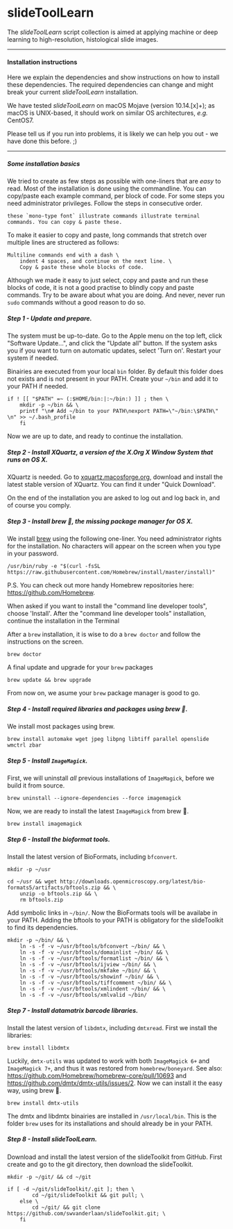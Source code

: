 # slideToolLearn

The _slideToolLearn_ script collection is aimed at applying machine or deep learning to high-resolution, histological slide images.

--------------

#### Installation instructions

Here we explain the dependencies and show instructions on how to install these dependencies. The required dependencies can change and might break your current _slideToolLearn_ installation.

We have tested _slideToolLearn_ on macOS Mojave (version 10.14.[x]+); as macOS is UNIX-based, it should work on similar OS architectures, _e.g._ CentOS7.

Please tell us if you run into problems, it is likely we can help you out - we have done this before. ;)

--------------

##### Some installation basics

We tried to create as few steps as possible with one-liners that are *easy* to read. Most of the installation is done using the commandline. You can copy/paste each example command, per block of code. For some steps you need administrator privileges. Follow the steps in consecutive order.

```
these `mono-type font` illustrate commands illustrate terminal commands. You can copy & paste these.
```

To make it easier to copy and paste, long commands that stretch over multiple lines are structered as follows:

```
Multiline commands end with a dash \
	indent 4 spaces, and continue on the next line. \
	Copy & paste these whole blocks of code.
```

Although we made it easy to just select, copy and paste and run these blocks of code, it is not a good practise to blindly copy and paste commands. Try to be aware about what you are doing. And never, never run `sudo` commands without a good reason to do so.

##### Step 1 - Update and prepare.
The system must be up-to-date. Go to the Apple menu on the top left, click "Software Update...", and click the "Update all" button. If the system asks you if you want to turn on automatic updates, select 'Turn on'. Restart your system if needed.

Binairies are executed from your local `bin` folder. By default this folder does not exists and is not present in your PATH. Create your `~/bin` and add it to your PATH if needed.

```
if ! [[ "$PATH" =~ (:$HOME/bin:|:~/bin:) ]] ; then \
	mkdir -p ~/bin && \
	printf "\n# Add ~/bin to your PATH\nexport PATH=\"~/bin:\$PATH\" \n" >> ~/.bash_profile
	fi
```

Now we are up to date, and ready to continue the installation.

##### Step 2 - Install XQuartz, a version of the X.Org X Window System that runs on OS X.
XQuartz is needed. Go to [xquartz.macosforge.org](http://xquartz.macosforge.org), download and install the latest stable version of XQuartz. You can find it under "Quick Download".

On the end of the installation you are asked to log out and log back in, and of course you comply.

##### Step 3 - Install brew 🍺, the missing package manager for OS X.
We install [brew](http://brew.sh) using the following one-liner. You need administrator rights for the installation. No characters will appear on the screen when you type in your password.

```
/usr/bin/ruby -e "$(curl -fsSL https://raw.githubusercontent.com/Homebrew/install/master/install)"
```
P.S. You can check out more handy Homebrew repositories here: https://github.com/Homebrew.

When asked if you want to install the "command line developer tools", choose 'Install'. After the "command line developer tools" installation, continue the installation in the Terminal

After a `brew` installation, it is wise to do a `brew doctor` and follow the instructions on the screen.

```
brew doctor
```
A final update and upgrade for your `brew` packages

```
brew update && brew upgrade
```

From now on, we asume your `brew` package manager is good to go.

##### Step 4 - Install required libraries and packages using brew 🍺.
We install most packages using brew.

```
brew install automake wget jpeg libpng libtiff parallel openslide wmctrl zbar
```

##### Step 5 - Install `ImageMagick`.
First, we will uninstall *all* previous installations of `ImageMagick`, before we build it from source.

```
brew uninstall --ignore-dependencies --force imagemagick
```

Now, we are ready to install the latest `ImageMagick` from brew 🍺. 

```
brew install imagemagick 
```

##### Step 6 - Install the bioformat tools.
Install the latest version of BioFormats, including `bfconvert`.

```
mkdir -p ~/usr
```
```
cd ~/usr && wget http://downloads.openmicroscopy.org/latest/bio-formats5/artifacts/bftools.zip && \
	unzip -o bftools.zip && \
	rm bftools.zip
```
Add symbolic links in `~/bin/`. Now the BioFormats tools will be availabe in your PATH. Adding the bftools  to your PATH is obligatory for the slideToolkit to find its dependencies.

```
mkdir -p ~/bin/ && \
	ln -s -f -v ~/usr/bftools/bfconvert ~/bin/ && \
	ln -s -f -v ~/usr/bftools/domainlist ~/bin/ && \
	ln -s -f -v ~/usr/bftools/formatlist ~/bin/ && \
	ln -s -f -v ~/usr/bftools/ijview ~/bin/ && \
	ln -s -f -v ~/usr/bftools/mkfake ~/bin/ && \
	ln -s -f -v ~/usr/bftools/showinf ~/bin/ && \
	ln -s -f -v ~/usr/bftools/tiffcomment ~/bin/ && \
	ln -s -f -v ~/usr/bftools/xmlindent ~/bin/ && \
	ln -s -f -v ~/usr/bftools/xmlvalid ~/bin/
```

##### Step 7 - Install datamatrix barcode libraries.
Install the latest version of `libdmtx`, including `dmtxread`. First we install the libraries:

```
brew install libdmtx
```

Luckily, `dmtx-utils` was updated to work with both `ImageMagick 6+` and `ImageMagick 7+`, and thus it was restored from `homebrew/boneyard`. See also: https://github.com/Homebrew/homebrew-core/pull/10693 and https://github.com/dmtx/dmtx-utils/issues/2. Now we can install it the easy way, using brew 🍺. 

```
brew install dmtx-utils
```

The dmtx and libdmtx binairies are installed in `/usr/local/bin`. This is the folder `brew` uses for its installations and should already be in your PATH.

##### Step 8 - Install _slideToolLearn_.
Download and install the latest version of the slideToolkit from GitHub. First create and go to the git directory, then download the slideToolkit.

```
mkdir -p ~/git/ && cd ~/git
```
```
if [ -d ~/git/slideToolkit/.git ]; then \
		cd ~/git/slideToolkit && git pull; \
	else \
		cd ~/git/ && git clone https://github.com/swvanderlaan/slideToolkit.git; \
	fi
```
